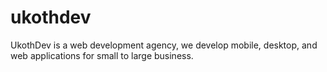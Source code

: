 # ukothdev
UkothDev is a web development agency, we develop mobile, desktop, and web applications for small to large business.
